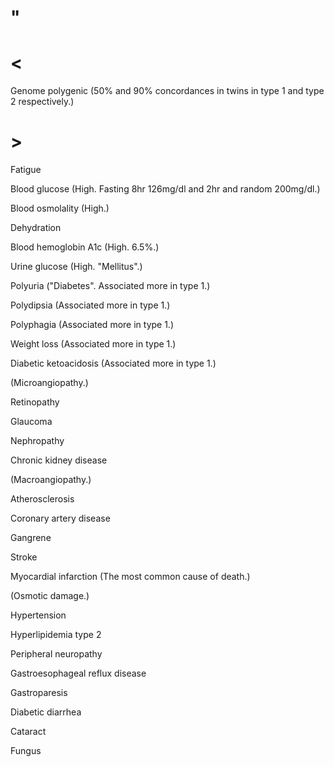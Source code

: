 # "

# <

Genome polygenic
(50% and 90% concordances in twins in type 1 and type 2 respectively.)

# >

Fatigue

Blood glucose
(High. Fasting 8hr 126mg/dl and 2hr and random 200mg/dl.)

Blood osmolality
(High.)

Dehydration

Blood hemoglobin A1c
(High. 6.5%.)

Urine glucose
(High. "Mellitus".)

Polyuria
("Diabetes". Associated more in type 1.)

Polydipsia
(Associated more in type 1.)

Polyphagia
(Associated more in type 1.)

Weight loss
(Associated more in type 1.)

Diabetic ketoacidosis
(Associated more in type 1.)

(Microangiopathy.)

Retinopathy

Glaucoma

Nephropathy

Chronic kidney disease

(Macroangiopathy.)

Atherosclerosis

Coronary artery disease

Gangrene

Stroke

Myocardial infarction
(The most common cause of death.)

(Osmotic damage.)

Hypertension

Hyperlipidemia type 2

Peripheral neuropathy

Gastroesophageal reflux disease

Gastroparesis

Diabetic diarrhea

Cataract

Fungus
